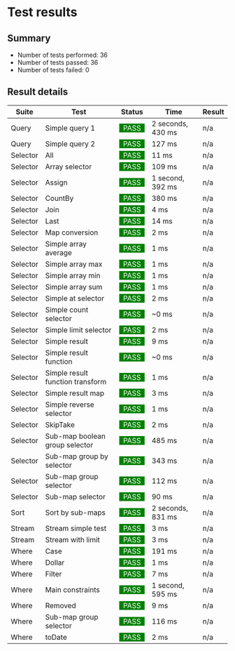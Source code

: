 # Test results

## Summary

* Number of tests performed: 36
* Number of tests passed: 36
* Number of tests failed: 0
## Result details

| Suite | Test | Status | Time | Result       |
|-------|------|--------|------|--------------|
|Query | Simple query 1 | <span style="background-color: green; color: white">&nbsp;&nbsp;PASS&nbsp;&nbsp;</span> | 2 seconds, 430 ms | n/a |
|Query | Simple query 2 | <span style="background-color: green; color: white">&nbsp;&nbsp;PASS&nbsp;&nbsp;</span> | 127 ms | n/a |
|Selector | All | <span style="background-color: green; color: white">&nbsp;&nbsp;PASS&nbsp;&nbsp;</span> | 11 ms | n/a |
|Selector | Array selector | <span style="background-color: green; color: white">&nbsp;&nbsp;PASS&nbsp;&nbsp;</span> | 109 ms | n/a |
|Selector | Assign | <span style="background-color: green; color: white">&nbsp;&nbsp;PASS&nbsp;&nbsp;</span> | 1 second, 392 ms | n/a |
|Selector | CountBy | <span style="background-color: green; color: white">&nbsp;&nbsp;PASS&nbsp;&nbsp;</span> | 380 ms | n/a |
|Selector | Join | <span style="background-color: green; color: white">&nbsp;&nbsp;PASS&nbsp;&nbsp;</span> | 4 ms | n/a |
|Selector | Last | <span style="background-color: green; color: white">&nbsp;&nbsp;PASS&nbsp;&nbsp;</span> | 14 ms | n/a |
|Selector | Map conversion | <span style="background-color: green; color: white">&nbsp;&nbsp;PASS&nbsp;&nbsp;</span> | 2 ms | n/a |
|Selector | Simple array average | <span style="background-color: green; color: white">&nbsp;&nbsp;PASS&nbsp;&nbsp;</span> | 1 ms | n/a |
|Selector | Simple array max | <span style="background-color: green; color: white">&nbsp;&nbsp;PASS&nbsp;&nbsp;</span> | 1 ms | n/a |
|Selector | Simple array min | <span style="background-color: green; color: white">&nbsp;&nbsp;PASS&nbsp;&nbsp;</span> | 1 ms | n/a |
|Selector | Simple array sum | <span style="background-color: green; color: white">&nbsp;&nbsp;PASS&nbsp;&nbsp;</span> | 1 ms | n/a |
|Selector | Simple at selector | <span style="background-color: green; color: white">&nbsp;&nbsp;PASS&nbsp;&nbsp;</span> | 2 ms | n/a |
|Selector | Simple count selector | <span style="background-color: green; color: white">&nbsp;&nbsp;PASS&nbsp;&nbsp;</span> | ~0 ms | n/a |
|Selector | Simple limit selector | <span style="background-color: green; color: white">&nbsp;&nbsp;PASS&nbsp;&nbsp;</span> | 2 ms | n/a |
|Selector | Simple result | <span style="background-color: green; color: white">&nbsp;&nbsp;PASS&nbsp;&nbsp;</span> | 9 ms | n/a |
|Selector | Simple result function | <span style="background-color: green; color: white">&nbsp;&nbsp;PASS&nbsp;&nbsp;</span> | ~0 ms | n/a |
|Selector | Simple result function transform | <span style="background-color: green; color: white">&nbsp;&nbsp;PASS&nbsp;&nbsp;</span> | 1 ms | n/a |
|Selector | Simple result map | <span style="background-color: green; color: white">&nbsp;&nbsp;PASS&nbsp;&nbsp;</span> | 3 ms | n/a |
|Selector | Simple reverse selector | <span style="background-color: green; color: white">&nbsp;&nbsp;PASS&nbsp;&nbsp;</span> | 1 ms | n/a |
|Selector | SkipTake | <span style="background-color: green; color: white">&nbsp;&nbsp;PASS&nbsp;&nbsp;</span> | 2 ms | n/a |
|Selector | Sub-map boolean group selector | <span style="background-color: green; color: white">&nbsp;&nbsp;PASS&nbsp;&nbsp;</span> | 485 ms | n/a |
|Selector | Sub-map group by selector | <span style="background-color: green; color: white">&nbsp;&nbsp;PASS&nbsp;&nbsp;</span> | 343 ms | n/a |
|Selector | Sub-map group selector | <span style="background-color: green; color: white">&nbsp;&nbsp;PASS&nbsp;&nbsp;</span> | 112 ms | n/a |
|Selector | Sub-map selector | <span style="background-color: green; color: white">&nbsp;&nbsp;PASS&nbsp;&nbsp;</span> | 90 ms | n/a |
|Sort | Sort by sub-maps | <span style="background-color: green; color: white">&nbsp;&nbsp;PASS&nbsp;&nbsp;</span> | 2 seconds, 831 ms | n/a |
|Stream | Stream simple test | <span style="background-color: green; color: white">&nbsp;&nbsp;PASS&nbsp;&nbsp;</span> | 3 ms | n/a |
|Stream | Stream with limit | <span style="background-color: green; color: white">&nbsp;&nbsp;PASS&nbsp;&nbsp;</span> | 3 ms | n/a |
|Where | Case | <span style="background-color: green; color: white">&nbsp;&nbsp;PASS&nbsp;&nbsp;</span> | 191 ms | n/a |
|Where | Dollar | <span style="background-color: green; color: white">&nbsp;&nbsp;PASS&nbsp;&nbsp;</span> | 1 ms | n/a |
|Where | Filter | <span style="background-color: green; color: white">&nbsp;&nbsp;PASS&nbsp;&nbsp;</span> | 7 ms | n/a |
|Where | Main constraints | <span style="background-color: green; color: white">&nbsp;&nbsp;PASS&nbsp;&nbsp;</span> | 1 second, 595 ms | n/a |
|Where | Removed | <span style="background-color: green; color: white">&nbsp;&nbsp;PASS&nbsp;&nbsp;</span> | 9 ms | n/a |
|Where | Sub-map group selector | <span style="background-color: green; color: white">&nbsp;&nbsp;PASS&nbsp;&nbsp;</span> | 116 ms | n/a |
|Where | toDate | <span style="background-color: green; color: white">&nbsp;&nbsp;PASS&nbsp;&nbsp;</span> | 2 ms | n/a |
